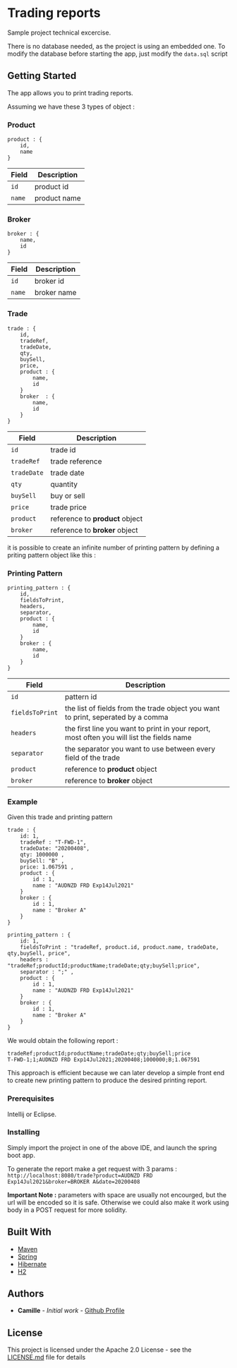 # Trading reports

Sample project technical excercise.

There is no database needed, as the project is using an embedded one. To modify the database before starting the app, just modify the `data.sql` script

## Getting Started

The app allows you to print trading reports.

Assuming we have these 3 types of object  :

### Product
```
product : {
    id,
    name
}
```

| Field | Description |
|---|---|
|`id`  | product id |
|`name`  |  product name

### Broker
```
broker : {
    name, 
    id
}
```
| Field | Description |
|---|---|
|`id`  | broker id |
|`name`  |  broker name

### Trade
```
trade : {
    id,
    tradeRef,
	tradeDate,
	qty,
	buySell,
	price,
    product : {
        name,
        id
    }
    broker  : {
        name, 
        id
    }
}
```

| Field | Description |
|---|---|
|`id`  | trade id<br> |
|`tradeRef`  | trade reference
|`tradeDate`  | trade date<br> |
|`qty`  | quantity
|`buySell`  | buy or sell<br> |
|`price`  | trade price
|`product`  | reference to <b>product</b> object<br> |
|`broker`  | reference to <b>broker</b> object


it is possible to create an infinite number of printing pattern by defining a priting pattern object like this :
### Printing Pattern
```
printing_pattern : {
    id, 
	fieldsToPrint,
	headers,
	separator,
    product : {
        name,
        id
    }
	broker : {
        name, 
        id
    }
}
```

| Field | Description |
|---|---|
|`id`  | pattern id<br> |
|`fieldsToPrint`  | the list of fields from the trade object you want to print, seperated by a comma
|`headers`  | the first line you want to print in your report, most often you will list the fields name<br> |
|`separator`  | the separator you want to use between every field of the trade
|`product`  | reference to <b>product</b> object<br> |
|`broker`  | reference to <b>broker</b> object

### Example
Given this trade and printing pattern 

```
trade : {
    id: 1,
    tradeRef : "T-FWD-1",
	tradeDate: "20200408",
	qty: 1000000 ,
	buySell: "B" ,
	price: 1.067591 ,
    product : {
        id : 1,
        name : "AUDNZD FRD Exp14Jul2021"
    }
    broker : {
        id : 1,
        name : "Broker A"
    }
}
```
```
printing_pattern : {
    id: 1, 
	fieldsToPrint : "tradeRef, product.id, product.name, tradeDate, qty,buySell, price",
	headers : "tradeRef;productId;productName;tradeDate;qty;buySell;price",
	separator : ";" ,
    product : {
        id : 1,
        name : "AUDNZD FRD Exp14Jul2021"
    }
    broker : {
        id : 1,
        name : "Broker A"
    }
}
```

We would obtain the following report : 

```
tradeRef;productId;productName;tradeDate;qty;buySell;price
T-FWD-1;1;AUDNZD FRD Exp14Jul2021;20200408;1000000;B;1.067591
```

This approach is efficient because we can later develop a simple front end to create new printing pattern to produce the desired printing report.

### Prerequisites

Intellij or Eclipse.

### Installing

Simply import the project in one of the above IDE, and launch the spring boot app.

To generate the report make a get request with 3 params :
```http://localhost:8080/trade?product=AUDNZD FRD Exp14Jul2021&broker=BROKER A&date=20200408```

<b> Important Note :</b> parameters with space are usually not encourged, but the url will be encoded so it is safe. Otherwise we could also make it work using body in a POST request for more solidity.

## Built With

* [Maven](https://maven.apache.org/)
* [Spring](https://spring.io/) 
* [Hibernate](https://hibernate.org/)
* [H2](https://www.h2database.com/html/main.html)

## Authors

* **Camille** - *Initial work* - [Github Profile](https://github.com/Sebajun)

## License

This project is licensed under the Apache 2.0 License - see the [LICENSE.md](LICENSE.md) file for details
